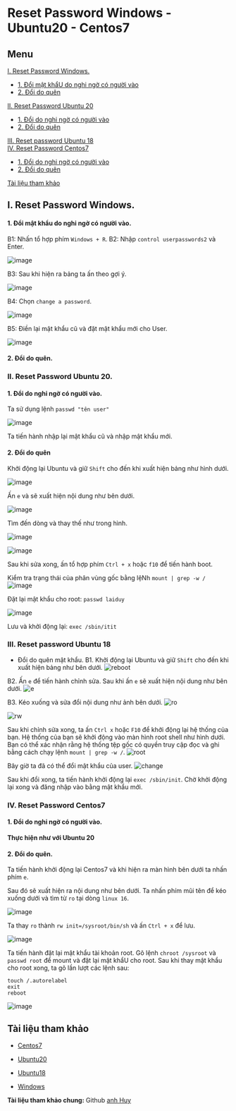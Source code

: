 # Reset Password Windows - Ubuntu20 - Centos7
## Menu
[I. Reset Password Windows.](#reset-password-windows)
- [1. Đổi mật khẩU do nghi ngờ có người vào](#Win_doimatkhau)
- [2. Đổi do quên](#Win_doquen)

[II. Reset Password Ubuntu 20](#reset-password-ubuntu-20)
- [1. Đổi do nghi ngờ có người vào](#Ubuntu_doimatkhau)
- [2. Đổi do quên](#Ubuntu_doquen)
  
[III. Reset password Ubuntu 18](#reset_passwd_Ubuntu18)  
[IV. Reset Password Centos7](#reset-password-centos7)
- [1. Đổi do nghi ngờ có người vào](#Centos_doimatkhau)
- [2. Đổi do quên](#Centos_doquen)

[Tài liệu tham khảo](#Tai_lieu_tham_khao)



<a name="reset-password-windows"></a>
## I. Reset Password Windows.

<a name="Win_doimatkhau"></a>
#### 1. Đổi mật khẩu do nghi ngờ có người vào.
B1: Nhấn tổ hợp phím `Windows + R`.
B2: Nhập `control userpasswords2` và Enter.

![image](https://user-images.githubusercontent.com/84270045/166852529-49db5170-27f0-41df-8b6b-db629cc49853.png)

B3: Sau khi hiện ra bảng ta ấn theo gợi ý.

![image](https://user-images.githubusercontent.com/84270045/166852686-07e128c5-6729-44b6-b70e-fe835cd122cc.png)

B4: Chọn `change a password`.

![image](https://user-images.githubusercontent.com/84270045/166852981-89faba9e-0673-4e87-a64c-b137ad6d0990.png)

B5: Điền lại mật khẩu cũ và đặt mật khẩu mới cho User.

![image](https://user-images.githubusercontent.com/84270045/166853108-6fa12ed7-9626-4475-b13b-16ba6d680aaa.png)

<a name="Win_doquen"></a>
#### 2. Đổi do quên.

<a name="reset-password-ubuntu-20"></a>
### II. Reset Password Ubuntu 20.

<a name="Ubuntu_doimatkhau"></a>
#### 1. Đổi do nghi ngờ có người vào.
Ta sử dụng lệnh `passwd "tên user"`

![image](https://user-images.githubusercontent.com/84270045/166894009-15e66d9b-0c1a-47a1-a9c2-008afbe428b4.png)

Ta tiến hành nhập lại mật khẩu cũ và nhập mật khẩu mới.

<a name="Ubuntu_doquen"></a>
#### 2. Đổi do quên
Khởi động lại Ubuntu và giữ `Shift` cho đến khi xuất hiện bảng như hình dưới.

![image](https://user-images.githubusercontent.com/84270045/167057794-2ed17ed3-629d-4dbc-b32c-d4701af034fb.png)

Ấn `e` và sẽ xuất hiện nội dung như bên dưới.

![image](https://user-images.githubusercontent.com/84270045/167057884-2daf5e1d-147f-46f5-bcf9-7c2c94c94ffb.png)



Tìm đến dòng và thay thế như trong hình.

![image](https://user-images.githubusercontent.com/84270045/167058055-5a99b128-6d45-48c5-90b8-c9a874440da0.png)

![image](https://user-images.githubusercontent.com/84270045/167057107-04e2cbe2-de33-41da-99a1-59b77a1cafaa.png)

Sau khi sửa xong, ấn tổ hợp phím `Ctrl + x` hoặc `f10` để tiến hành boot.

Kiểm tra trạng thái của phân vùng gốc bằng lệNh `mount | grep -w /`
![image](https://user-images.githubusercontent.com/84270045/167057305-2314615a-edeb-464a-ae79-8f81dc68c8df.png)

Đặt lại mật khẩu cho root: `passwd laiduy`

![image](https://user-images.githubusercontent.com/84270045/167058879-179ecb23-3ad4-43fa-8134-328e895deae7.png)

Lưu và khởi động lại: `exec /sbin/itit`

<a name="reset_passwd_Ubuntu18"></a>

### III. Reset password Ubuntu 18
- Đổi do quên mật khẩu.
B1. Khởi động lại Ubuntu và giữ `Shift` cho đến khi xuất hiện bảng như bên dưới.
![reboot](Pictures/ubuntu.png)

B2. Ấn `e` để tiến hành chỉnh sửa. Sau khi ấn `e` sẽ xuất hiện nội dung như bên dưới.
![e](Pictures/e-ubuntu.png)

B3. Kéo xuống và sửa đổi nội dung như ảnh bên dưới.
![ro](Pictures/ro-ubuntu.png)

![rw](Pictures/rw-ubuntu.png)

Sau khi chỉnh sửa xong, ta ấn `Ctrl x` hoặc `F10` để khởi động lại hệ thống của bạn. Hệ thống của bạn sẽ khởi động vào màn hình root shell như hình dưới. Bạn có thể xác nhận rằng hệ thống tệp gốc có quyền truy cập đọc và ghi bằng cách chạy lệnh `mount | grep -w /`.
![root](Pictures/root.png) 

Bây giờ ta đã có thể đổi mật khẩu của user.
![change](Pictures/passwd.png)

Sau khi đổi xong, ta tiến hành khởi động lại `exec /sbin/init`.
Chờ khởi động lại xong và đăng nhập vào bằng mật khẩu mới.



<a name="reset-password-centos7"></a>
### IV. Reset Password Centos7

<a name="Centos_doimatkhau"></a>
#### 1. Đổi do nghi ngờ có người vào.

**Thực hiện như với Ubuntu 20**


<a name="Centos_doquen"></a>
#### 2. Đổi do quên.

Ta tiến hành khởi động lại Centos7 và khi hiện ra màn hình bên dưới ta nhấn phím `e`.


Sau đó sẽ xuất hiện ra nội dung như bên dưới. Ta nhấn phím mũi tên để kéo xuống dưới và tìm từ `ro` tại dòng `linux 16`.

![image](https://user-images.githubusercontent.com/84270045/167054106-776a3778-6c22-4451-be91-8da9341bb3eb.png)



Ta thay `ro` thành `rw init=/sysroot/bin/sh` và ấn `Ctrl + x` để lưu.

![image](https://user-images.githubusercontent.com/84270045/167055826-e21c707f-1469-4ac1-9e9a-aa2777e51bb1.png)


Ta tiến hành đặt lại mật khẩu tài khoản root. Gõ lệnh `chroot /sysroot` và `passwd root` để mount và đặt lại mật khẩU cho root. Sau khi thay mật khẩu cho root xong, ta gõ lần lượt các lệnh sau:
```
touch /.autorelabel
exit
reboot
```

![image](https://user-images.githubusercontent.com/84270045/167054370-811e8819-4df5-4e3a-8816-276e2711596f.png)







<a name="Tai_lieu_tham_khao"></a>
## Tài liệu tham khảo
- [Centos7](https://www.7host.vn/huong-dan-khoi-phuc-mat-khau-quan-tri-reset-root-password-tren-may-chu-su-dung-he-dieu-hanh-centos/#CentOS_7)

- [Ubuntu20](https://itsystems.vn/reset-password-on-ubuntu-20-04)
- [Ubuntu18](https://viettelco.vn/huong-dan-dat-lai-mat-khau-root-da-quen-trong-ubuntu/)
- [Windows](https://trainghiemso.vn/cach-lay-lai-mat-khau-windows-10-de-dang-nhat/?fbclid=IwAR1wYwpAfNVqeZVS72O2yKHM3wreepC7RtzjL1TrmwKRplW9ghQkkL0b39I)

**Tài liệu tham khảo chung:** Github [anh Huy](https://github.com/huydv398/Linux-tutorial/blob/15ca6a0dedad74a533259b28948cb136d8b26e2f/tool/Reset-passwd.md)